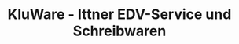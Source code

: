 ---
title: "KluWare - Ittner EDV-Service und Schreibwaren"
url: /berlin/kluware-ittner-edv-service-und-schreibwaren/
shop: Schreibwaren
---